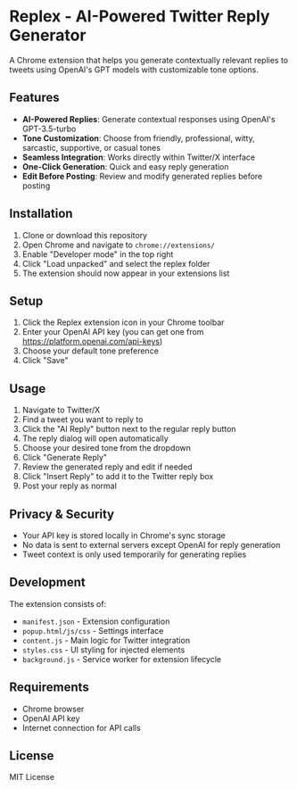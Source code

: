 # Replex - AI-Powered Twitter Reply Generator

A Chrome extension that helps you generate contextually relevant replies to tweets using OpenAI's GPT models with customizable tone options.

## Features

- **AI-Powered Replies**: Generate contextual responses using OpenAI's GPT-3.5-turbo
- **Tone Customization**: Choose from friendly, professional, witty, sarcastic, supportive, or casual tones
- **Seamless Integration**: Works directly within Twitter/X interface
- **One-Click Generation**: Quick and easy reply generation
- **Edit Before Posting**: Review and modify generated replies before posting

## Installation

1. Clone or download this repository
2. Open Chrome and navigate to `chrome://extensions/`
3. Enable "Developer mode" in the top right
4. Click "Load unpacked" and select the replex folder
5. The extension should now appear in your extensions list

## Setup

1. Click the Replex extension icon in your Chrome toolbar
2. Enter your OpenAI API key (you can get one from https://platform.openai.com/api-keys)
3. Choose your default tone preference
4. Click "Save"

## Usage

1. Navigate to Twitter/X
2. Find a tweet you want to reply to
3. Click the "AI Reply" button next to the regular reply button
4. The reply dialog will open automatically
5. Choose your desired tone from the dropdown
6. Click "Generate Reply"
7. Review the generated reply and edit if needed
8. Click "Insert Reply" to add it to the Twitter reply box
9. Post your reply as normal

## Privacy & Security

- Your API key is stored locally in Chrome's sync storage
- No data is sent to external servers except OpenAI for reply generation
- Tweet context is only used temporarily for generating replies

## Development

The extension consists of:
- `manifest.json` - Extension configuration
- `popup.html/js/css` - Settings interface
- `content.js` - Main logic for Twitter integration
- `styles.css` - UI styling for injected elements
- `background.js` - Service worker for extension lifecycle

## Requirements

- Chrome browser
- OpenAI API key
- Internet connection for API calls

## License

MIT License